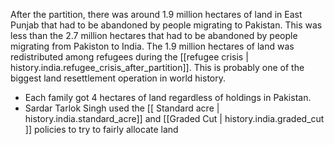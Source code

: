 After the partition, there was around 1.9 million hectares of land in East
Punjab that had to be abandoned by people migrating to Pakistan. This was less than the
2.7 million hectares that had to be abandoned by people migrating from Pakiston to
India. The 1.9 million hectares of land was redistributed among refugees during
the [[refugee crisis | history.india.refugee_crisis_after_partition]]. This is probably
one of the biggest land resettlement operation in world history.

* Each family got 4 hectares of land regardless of holdings in Pakistan.
* Sardar Tarlok Singh used the [[ Standard acre | history.india.standard_acre]] and
[[Graded Cut | history.india.graded_cut ]] policies to try to fairly allocate land
